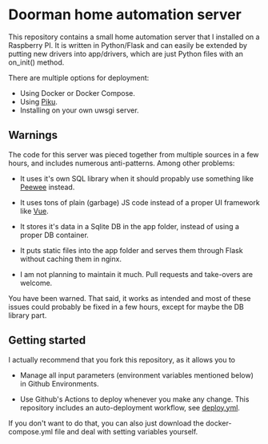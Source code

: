 # Doorman home automation server

This repository contains a small home automation server that I installed
on a Raspberry PI.
It is written in Python/Flask and can easily be extended by putting new
drivers into app/drivers, which are just Python files with an
on_init() method.

There are multiple options for deployment:

- Using Docker or Docker Compose.
- Using [Piku](https://github.com/piku/piku).
- Installing on your own uwsgi server.

## Warnings

The code for this server was pieced together from multiple sources in
a few hours, and includes numerous anti-patterns. Among other problems:

- It uses it's own SQL library when it should propably use something like
 [Peewee](https://github.com/coleifer/peewee) instead.

- It uses tons of plain (garbage) JS code instead of a proper UI framework
  like [Vue](https://vuejs.org/).

- It stores it's data in a Sqlite DB in the app folder, instead of using a
  proper DB container.

- It puts static files into the app folder and serves them through Flask
  without caching them in nginx.

- I am not planning to maintain it much. Pull requests and take-overs are welcome.

You have been warned.
That said, it works as intended and most of these issues could probably
be fixed in a few hours, except for maybe the DB library part.

## Getting started

I actually recommend that you fork this repository, as it allows you to

- Manage all input parameters (environment variables mentioned below)
  in Github Environments.

- Use Github's Actions to deploy whenever you make any change.
  This repository includes an auto-deployment workflow, see
  [deploy.yml](.github/workflows/deploy.yml).

If you don't want to do that, you can also just download the
docker-compose.yml file and deal with setting variables yourself.
